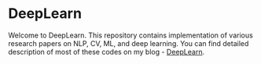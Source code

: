 # DeepLearn

Welcome to DeepLearn. This repository contains implementation of various research papers on NLP, CV, ML, and deep learning. You can find detailed description of most of these codes on my blog - [DeepLearn](http:\\deeplearn.school.blog). 
